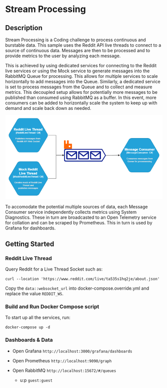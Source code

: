 # Stream Processing

## Description
Stream Processing is a Coding challenge to process continuous and burstable data. This sample uses the Reddit API live threads to connect to a source of continuous data. Messages are then to be processed and to provide metrics to the user by analyzing each message.

This is achieved by using dedicated services for connecting to the Reddit live services or using the Mock service to generate messages into the RabbitMQ Queue for processing. This allows for multiple services to scale horizontally to add messages into the Queue. Similarly, a dedicated service is set to process messages from the Queue and to collect and measure metrics. This decoupled setup allows for potentially more messages to be published than consumed using RabbitMQ as a buffer. In this event, more consumers can be added to horizontally scale the system to keep up with demand and scale back down as needed.

![Service Diagram](./service%20diagram.png)

To accomodate the potential multiple sources of data, each Message Consumer service independently collects metrics using System Diagnostics. These in turn are broadcasted to an Open Telemetry service for collation and can be scraped by Prometheus. This in turn is used by Grafana for dashboards.

## Getting Started

### Reddit Live Thread

Query Reddit for a Live Thread Socket such as:

``` curl
curl --location 'https://www.reddit.com/live/ta535s1hq2je/about.json'
```

Copy the `data::websocket_url` into docker-compose.override.yml and replace the value `REDDIT_WS`.


### Build and Run Docker Compose script

To start up all the services, run:

```
docker-compose up -d
```

### Dashboards & Data

* Open Grafana `http://localhost:3000/grafana/dashboards`

* Open Prometheus `http://localhost:9090/graph`

* Open RabbitMQ `http://localhost:15672/#/queues`

  * u:p `guest:guest`